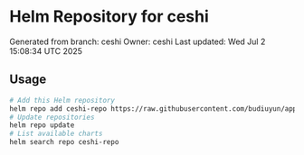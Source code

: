 # Helm Repository for ceshi
Generated from branch: ceshi
Owner: ceshi
Last updated: Wed Jul  2 15:08:34 UTC 2025

## Usage
```bash
# Add this Helm repository
helm repo add ceshi-repo https://raw.githubusercontent.com/budiuyun/appStore/helm-ceshi/
# Update repositories
helm repo update
# List available charts
helm search repo ceshi-repo
```
